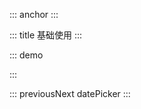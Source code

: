 ::: anchor
:::

::: title 基础使用
:::

::: demo

<template>
  <lay-date-picker>
  </lay-date-picker>
</template>

<script>
import { ref } from 'vue'

export default {
  setup() {

    return {
    }
  }
}
</script>

:::

::: previousNext datePicker
:::